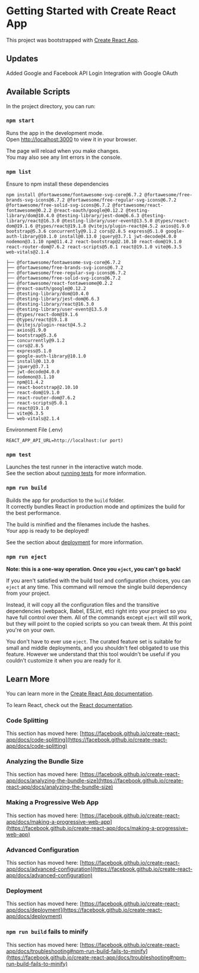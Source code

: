 # Getting Started with Create React App

This project was bootstrapped with [Create React App](https://github.com/facebook/create-react-app).

## Updates
Added Google and Facebook API Login Integration with Google OAuth

## Available Scripts

In the project directory, you can run:

### `npm start`

Runs the app in the development mode.\
Open [http://localhost:3000](http://localhost:3000) to view it in your browser.

The page will reload when you make changes.\
You may also see any lint errors in the console.

### `npm list`
Ensure to npm install these dependencies
```
npm install @fortawesome/fontawesome-svg-core@6.7.2 @fortawesome/free-brands-svg-icons@6.7.2 @fortawesome/free-regular-svg-icons@6.7.2 @fortawesome/free-solid-svg-icons@6.7.2 @fortawesome/react-fontawesome@0.2.2 @react-oauth/google@0.12.2 @testing-library/dom@10.4.0 @testing-library/jest-dom@6.6.3 @testing-library/react@16.3.0 @testing-library/user-event@13.5.0 @types/react-dom@19.1.6 @types/react@19.1.8 @vitejs/plugin-react@4.5.2 axios@1.9.0 bootstrap@5.3.6 concurrently@9.1.2 cors@2.8.5 express@5.1.0 google-auth-library@10.1.0 install@0.13.0 jquery@3.7.1 jwt-decode@4.0.0 nodemon@3.1.10 npm@11.4.2 react-bootstrap@2.10.10 react-dom@19.1.0 react-router-dom@7.6.2 react-scripts@5.0.1 react@19.1.0 vite@6.3.5 web-vitals@2.1.4
```

```
├── @fortawesome/fontawesome-svg-core@6.7.2
├── @fortawesome/free-brands-svg-icons@6.7.2
├── @fortawesome/free-regular-svg-icons@6.7.2
├── @fortawesome/free-solid-svg-icons@6.7.2
├── @fortawesome/react-fontawesome@0.2.2
├── @react-oauth/google@0.12.2
├── @testing-library/dom@10.4.0
├── @testing-library/jest-dom@6.6.3
├── @testing-library/react@16.3.0
├── @testing-library/user-event@13.5.0
├── @types/react-dom@19.1.6
├── @types/react@19.1.8
├── @vitejs/plugin-react@4.5.2
├── axios@1.9.0
├── bootstrap@5.3.6
├── concurrently@9.1.2
├── cors@2.8.5
├── express@5.1.0
├── google-auth-library@10.1.0
├── install@0.13.0
├── jquery@3.7.1
├── jwt-decode@4.0.0
├── nodemon@3.1.10
├── npm@11.4.2
├── react-bootstrap@2.10.10
├── react-dom@19.1.0
├── react-router-dom@7.6.2
├── react-scripts@5.0.1
├── react@19.1.0
├── vite@6.3.5
└── web-vitals@2.1.4
```
Environment File (.env)
```
REACT_APP_API_URL=http://localhost:(ur port)
```

### `npm test`

Launches the test runner in the interactive watch mode.\
See the section about [running tests](https://facebook.github.io/create-react-app/docs/running-tests) for more information.

### `npm run build`

Builds the app for production to the `build` folder.\
It correctly bundles React in production mode and optimizes the build for the best performance.

The build is minified and the filenames include the hashes.\
Your app is ready to be deployed!

See the section about [deployment](https://facebook.github.io/create-react-app/docs/deployment) for more information.

### `npm run eject`

**Note: this is a one-way operation. Once you `eject`, you can't go back!**

If you aren't satisfied with the build tool and configuration choices, you can `eject` at any time. This command will remove the single build dependency from your project.

Instead, it will copy all the configuration files and the transitive dependencies (webpack, Babel, ESLint, etc) right into your project so you have full control over them. All of the commands except `eject` will still work, but they will point to the copied scripts so you can tweak them. At this point you're on your own.

You don't have to ever use `eject`. The curated feature set is suitable for small and middle deployments, and you shouldn't feel obligated to use this feature. However we understand that this tool wouldn't be useful if you couldn't customize it when you are ready for it.

## Learn More

You can learn more in the [Create React App documentation](https://facebook.github.io/create-react-app/docs/getting-started).

To learn React, check out the [React documentation](https://reactjs.org/).

### Code Splitting

This section has moved here: [https://facebook.github.io/create-react-app/docs/code-splitting](https://facebook.github.io/create-react-app/docs/code-splitting)

### Analyzing the Bundle Size

This section has moved here: [https://facebook.github.io/create-react-app/docs/analyzing-the-bundle-size](https://facebook.github.io/create-react-app/docs/analyzing-the-bundle-size)

### Making a Progressive Web App

This section has moved here: [https://facebook.github.io/create-react-app/docs/making-a-progressive-web-app](https://facebook.github.io/create-react-app/docs/making-a-progressive-web-app)

### Advanced Configuration

This section has moved here: [https://facebook.github.io/create-react-app/docs/advanced-configuration](https://facebook.github.io/create-react-app/docs/advanced-configuration)

### Deployment

This section has moved here: [https://facebook.github.io/create-react-app/docs/deployment](https://facebook.github.io/create-react-app/docs/deployment)

### `npm run build` fails to minify

This section has moved here: [https://facebook.github.io/create-react-app/docs/troubleshooting#npm-run-build-fails-to-minify](https://facebook.github.io/create-react-app/docs/troubleshooting#npm-run-build-fails-to-minify)
